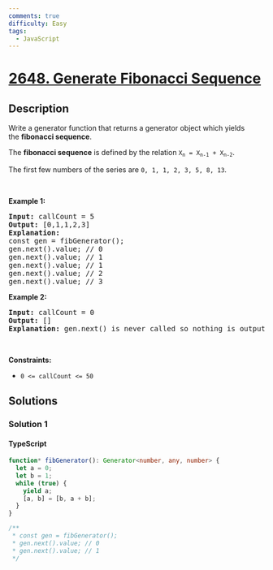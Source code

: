 ```yaml
---
comments: true
difficulty: Easy
tags:
  - JavaScript
---
```


<!-- problem:start -->

# [2648. Generate Fibonacci Sequence](https://leetcode.com/problems/generate-fibonacci-sequence)


## Description

<!-- description:start -->

<p>Write a generator function that returns a generator object which yields the&nbsp;<strong>fibonacci sequence</strong>.</p>

<p>The&nbsp;<strong>fibonacci sequence</strong>&nbsp;is defined by the relation <code>X<sub>n</sub>&nbsp;= X<sub>n-1</sub>&nbsp;+ X<sub>n-2</sub></code>.</p>

<p>The first few numbers&nbsp;of the series are <code>0, 1, 1, 2, 3, 5, 8, 13</code>.</p>

<p>&nbsp;</p>
<p><strong class="example">Example 1:</strong></p>

<pre>
<strong>Input:</strong> callCount = 5
<strong>Output:</strong> [0,1,1,2,3]
<strong>Explanation:</strong>
const gen = fibGenerator();
gen.next().value; // 0
gen.next().value; // 1
gen.next().value; // 1
gen.next().value; // 2
gen.next().value; // 3
</pre>

<p><strong class="example">Example 2:</strong></p>

<pre>
<strong>Input:</strong> callCount = 0
<strong>Output:</strong> []
<strong>Explanation:</strong> gen.next() is never called so nothing is outputted
</pre>

<p>&nbsp;</p>
<p><strong>Constraints:</strong></p>

<ul>
	<li><code>0 &lt;= callCount &lt;= 50</code></li>
</ul>

<!-- description:end -->

## Solutions

<!-- solution:start -->

### Solution 1

<!-- tabs:start -->

#### TypeScript

```ts
function* fibGenerator(): Generator<number, any, number> {
  let a = 0;
  let b = 1;
  while (true) {
    yield a;
    [a, b] = [b, a + b];
  }
}

/**
 * const gen = fibGenerator();
 * gen.next().value; // 0
 * gen.next().value; // 1
 */
```

<!-- tabs:end -->

<!-- solution:end -->

<!-- problem:end -->
